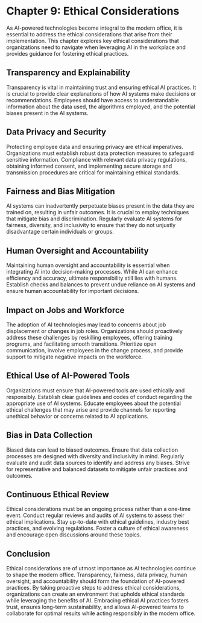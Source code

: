 Chapter 9: Ethical Considerations
=================================

As AI-powered technologies become integral to the modern office, it is essential to address the ethical considerations that arise from their implementation. This chapter explores key ethical considerations that organizations need to navigate when leveraging AI in the workplace and provides guidance for fostering ethical practices.

Transparency and Explainability
-------------------------------

Transparency is vital in maintaining trust and ensuring ethical AI practices. It is crucial to provide clear explanations of how AI systems make decisions or recommendations. Employees should have access to understandable information about the data used, the algorithms employed, and the potential biases present in the AI systems.

Data Privacy and Security
-------------------------

Protecting employee data and ensuring privacy are ethical imperatives. Organizations must establish robust data protection measures to safeguard sensitive information. Compliance with relevant data privacy regulations, obtaining informed consent, and implementing secure storage and transmission procedures are critical for maintaining ethical standards.

Fairness and Bias Mitigation
----------------------------

AI systems can inadvertently perpetuate biases present in the data they are trained on, resulting in unfair outcomes. It is crucial to employ techniques that mitigate bias and discrimination. Regularly evaluate AI systems for fairness, diversity, and inclusivity to ensure that they do not unjustly disadvantage certain individuals or groups.

Human Oversight and Accountability
----------------------------------

Maintaining human oversight and accountability is essential when integrating AI into decision-making processes. While AI can enhance efficiency and accuracy, ultimate responsibility still lies with humans. Establish checks and balances to prevent undue reliance on AI systems and ensure human accountability for important decisions.

Impact on Jobs and Workforce
----------------------------

The adoption of AI technologies may lead to concerns about job displacement or changes in job roles. Organizations should proactively address these challenges by reskilling employees, offering training programs, and facilitating smooth transitions. Prioritize open communication, involve employees in the change process, and provide support to mitigate negative impacts on the workforce.

Ethical Use of AI-Powered Tools
-------------------------------

Organizations must ensure that AI-powered tools are used ethically and responsibly. Establish clear guidelines and codes of conduct regarding the appropriate use of AI systems. Educate employees about the potential ethical challenges that may arise and provide channels for reporting unethical behavior or concerns related to AI applications.

Bias in Data Collection
-----------------------

Biased data can lead to biased outcomes. Ensure that data collection processes are designed with diversity and inclusivity in mind. Regularly evaluate and audit data sources to identify and address any biases. Strive for representative and balanced datasets to mitigate unfair practices and outcomes.

Continuous Ethical Review
-------------------------

Ethical considerations must be an ongoing process rather than a one-time event. Conduct regular reviews and audits of AI systems to assess their ethical implications. Stay up-to-date with ethical guidelines, industry best practices, and evolving regulations. Foster a culture of ethical awareness and encourage open discussions around these topics.

Conclusion
----------

Ethical considerations are of utmost importance as AI technologies continue to shape the modern office. Transparency, fairness, data privacy, human oversight, and accountability should form the foundation of AI-powered practices. By taking proactive steps to address ethical considerations, organizations can create an environment that upholds ethical standards while leveraging the benefits of AI. Embracing ethical AI practices fosters trust, ensures long-term sustainability, and allows AI-powered teams to collaborate for optimal results while acting responsibly in the modern office.
